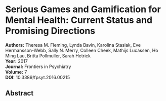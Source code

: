 # Serious Games and Gamification for Mental Health: Current Status and Promising Directions

**Authors:** Theresa M. Fleming, Lynda Bavin, Karolina Stasiak, Eve Hermansson-Webb, Sally N. Merry, Colleen Cheek, Mathijs Lucassen, Ho Ming Lau, Britta Pollmuller, Sarah Hetrick  
**Year:** 2017  
**Journal:** Frontiers in Psychiatry  
**Volume:** 7  
**DOI:** 10.3389/fpsyt.2016.00215  

## Abstract


